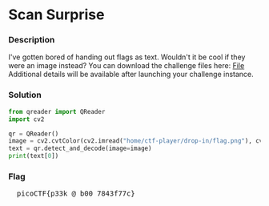 <h1>Scan Surprise</h1>

<h3>Description</h3>
I've gotten bored of handing out flags as text. Wouldn't it be cool if they were an image instead?
You can download the challenge files here:
<a href='https://artifacts.picoctf.net/c_atlas/16/challenge.zip'>File</a>
Additional details will be available after launching your challenge instance.

<h3>Solution</h3>

```python
from qreader import QReader
import cv2

qr = QReader()
image = cv2.cvtColor(cv2.imread("home/ctf-player/drop-in/flag.png"), cv2.COLOR_BGR2RGB)
text = qr.detect_and_decode(image=image)
print(text[0])
```
<h3>Flag</h3>
<pre>
  picoCTF{p33k_@_b00_7843f77c}
</pre>
